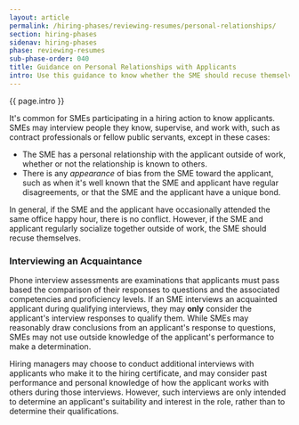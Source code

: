 ```yaml
---
layout: article
permalink: /hiring-phases/reviewing-resumes/personal-relationships/
section: hiring-phases
sidenav: hiring-phases
phase: reviewing-resumes
sub-phase-order: 040
title: Guidance on Personal Relationships with Applicants
intro: Use this guidance to know whether the SME should recuse themselves from assessing an applicant.
---
```


<p class="usa-intro">
  {{ page.intro }}
</p>

It's common for SMEs participating in a hiring action to know applicants. SMEs may interview people they know, supervise, and work with, such as contract professionals or fellow public servants, except in these cases:

- The SME has a personal relationship with the applicant outside of work, whether or not the relationship is known to others.
- There is any _appearance_ of bias from the SME toward the applicant, such as when it's well known that the SME and applicant have regular disagreements, or that the SME and the applicant have a unique bond.

In general, if the SME and the applicant have occasionally attended the same office happy hour, there is no conflict. However, if the SME and applicant regularly socialize together outside of work, the SME should recuse themselves.

### Interviewing an Acquaintance

Phone interview assessments are examinations that applicants must pass based the comparison of their responses to questions and the associated competencies and proficiency levels. If an SME interviews an acquainted applicant during qualifying interviews, they may **only** consider the applicant's interview responses to qualify them. While SMEs may reasonably draw conclusions from an applicant's response to questions, SMEs may not use outside knowledge of the applicant's performance to make a determination.

Hiring managers may choose to conduct additional interviews with applicants who make it to the hiring certificate, and may consider past performance and personal knowledge of how the applicant works with others during those interviews. However, such interviews are only intended to determine an applicant's suitability and interest in the role, rather than to determine their qualifications.
